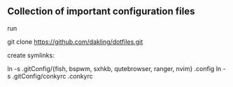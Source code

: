 Collection of important configuration files
---

run

git clone https://github.com/dakling/dotfiles.git

create symlinks:

ln -s .gitConfig/{fish, bspwm, sxhkb, qutebrowser, ranger, nvim} .config
ln -s .gitConfig/conkyrc .conkyrc
